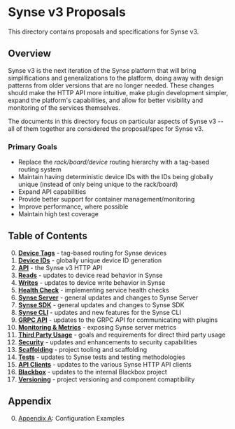 # Synse v3 Proposals
This directory contains proposals and specifications for Synse v3. 

## Overview
Synse v3 is the next iteration of the Synse platform that will bring simplifications
and generalizations to the platform, doing away with design patterns from older versions
that are no longer needed. These changes should make the HTTP API more intuitive, make
plugin development simpler, expand the platform's capabilities, and allow for better
visibility and monitoring of the services themselves.

The documents in this directory focus on particular aspects of Synse v3 -- all of
them together are considered the proposal/spec for Synse v3.

### Primary Goals
- Replace the *rack/board/device* routing hierarchy with a tag-based routing system
- Maintain having deterministic device IDs with the IDs being globally unique (instead of only
  being unique to the rack/board)
- Expand API capabilities
- Provide better support for container management/monitoring
- Improve performance, where possible
- Maintain high test coverage

## Table of Contents
0. **[Device Tags](tags.md)** - tag-based routing for Synse devices
0. **[Device IDs](ids.md)** - globally unique device ID generation
0. **[API](api.md)** - the Synse v3 HTTP API
0. **[Reads](reads.md)** - updates to device read behavior in Synse
0. **[Writes](writes.md)** - updates to device write behavior in Synse
0. **[Health Check](health.md)** - implementing service health checks
0. **[Synse Server](server.md)** - general updates and changes to Synse Server 
0. **[Synse SDK](sdk.md)** - general updates and changes to Synse SDK 
0. **[Synse CLI](cli.md)** - updates and new features for the Synse CLI
0. **[GRPC API](grpc.md)** - updates to the GRPC API for communicating with plugins
0. **[Monitoring & Metrics](monitoring.md)** - exposing Synse server metrics
0. **[Third Party Usage](third-party.md)** - goals and requirements for direct third party usage
0. **[Security](security.md)** - updates and enhancements to security capabilities
0. **[Scaffolding](scaffolding.md)** - project tooling and scaffolding
0. **[Tests](tests.md)** - updates to Synse tests and testing methodologies
0. **[API Clients](api-clients.md)** - updates to the various Synse HTTP API clients
0. **[Blackbox](blackbox.md)** - updates to the internal Blackbox project
0. **[Versioning](versioning.md)** - project versioning and component comaptibility

## Appendix
0. [Appendix A](appendix-a.md): Configuration Examples
